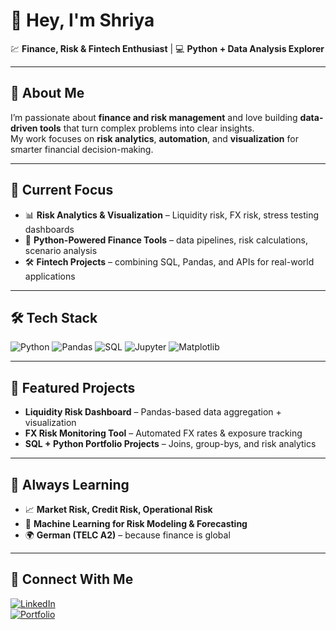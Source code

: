 # 👋 Hey, I'm Shriya  

💹 **Finance, Risk & Fintech Enthusiast** | 💻 **Python + Data Analysis Explorer**

---

## 🚀 About Me  
I’m passionate about **finance and risk management** and love building **data-driven tools** that turn complex problems into clear insights.  
My work focuses on **risk analytics**, **automation**, and **visualization** for smarter financial decision-making.

---

## 🎯 Current Focus  
- 📊 **Risk Analytics & Visualization** – Liquidity risk, FX risk, stress testing dashboards  
- 🤖 **Python-Powered Finance Tools** – data pipelines, risk calculations, scenario analysis  
- 🛠️ **Fintech Projects** – combining SQL, Pandas, and APIs for real-world applications  

---

## 🛠️ Tech Stack  
![Python](https://img.shields.io/badge/Python-3776AB?style=for-the-badge&logo=python&logoColor=white)
![Pandas](https://img.shields.io/badge/Pandas-150458?style=for-the-badge&logo=pandas&logoColor=white)
![SQL](https://img.shields.io/badge/SQL-4479A1?style=for-the-badge&logo=postgresql&logoColor=white)
![Jupyter](https://img.shields.io/badge/Jupyter-F37626?style=for-the-badge&logo=jupyter&logoColor=white)
![Matplotlib](https://img.shields.io/badge/Matplotlib-11557c?style=for-the-badge&logo=plotly&logoColor=white)

---

## 📌 Featured Projects  
- **Liquidity Risk Dashboard** – Pandas-based data aggregation + visualization  
- **FX Risk Monitoring Tool** – Automated FX rates & exposure tracking  
- **SQL + Python Portfolio Projects** – Joins, group-bys, and risk analytics  

---

## 🌱 Always Learning  
- 📈 **Market Risk, Credit Risk, Operational Risk**  
- 🧠 **Machine Learning for Risk Modeling & Forecasting**  
- 🌍 **German (TELC A2)** – because finance is global  

---

## 🤝 Connect With Me  
[![LinkedIn](https://img.shields.io/badge/LinkedIn-0A66C2?style=for-the-badge&logo=linkedin&logoColor=white)](https://www.linkedin.com/)  
[![Portfolio](https://img.shields.io/badge/Portfolio-000000?style=for-the-badge&logo=About.me&logoColor=white)](https://your-portfolio-link.com)



